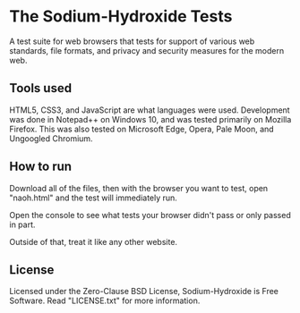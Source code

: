 # The Sodium-Hydroxide Tests

A test suite for web browsers that tests for support of various web standards, file formats, and privacy and security measures for the modern web.

## Tools used

HTML5, CSS3, and JavaScript are what languages were used. Development was done in Notepad++ on Windows 10, and was tested primarily on Mozilla Firefox. This was also tested on Microsoft Edge, Opera, Pale Moon, and Ungoogled Chromium.

## How to run

Download all of the files, then with the browser you want to test, open "naoh.html" and the test will immediately run.

Open the console to see what tests your browser didn't pass or only passed in part.

Outside of that, treat it like any other website.

## License

Licensed under the Zero-Clause BSD License, Sodium-Hydroxide is Free Software. Read "LICENSE.txt" for more information.